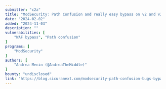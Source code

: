 ```yaml
---
submitter: "c2a"
title: "ModSecurity: Path Confusion and really easy bypass on v2 and v3"
date: "2024-02-02"
added: "2024-11-03"
description: ""
vulnerabilities: [
    "WAF bypass", "Path confusion"
]
programs: [
    "ModSecurity"
]
authors: [
    "Andrea Menin (@AndreaTheMiddle)"
]
bounty: "undisclosed"
link: "https://blog.sicuranext.com/modsecurity-path-confusion-bugs-bypass/"
---
```





